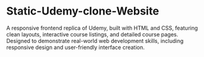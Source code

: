 # Static-Udemy-clone-Website
A responsive frontend replica of Udemy, built with HTML and CSS, featuring clean layouts, interactive course listings, and detailed course pages. Designed to demonstrate real-world web development skills, including responsive design and user-friendly interface creation. 
